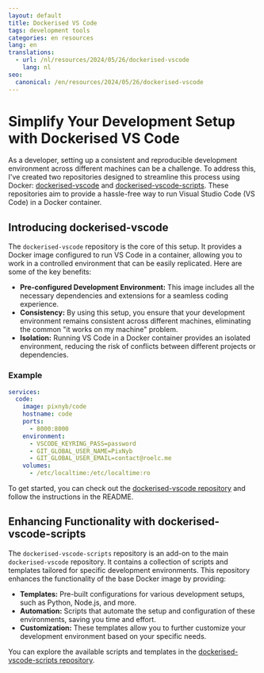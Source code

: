 ```yaml
---
layout: default
title: Dockerised VS Code
tags: development tools
categories: en resources
lang: en
translations:
  - url: /nl/resources/2024/05/26/dockerised-vscode
    lang: nl
seo:
  canonical: /en/resources/2024/05/26/dockerised-vscode
---
```


# Simplify Your Development Setup with Dockerised VS Code

As a developer, setting up a consistent and reproducible development environment across different machines can be a challenge. To address this, I've created two repositories designed to streamline this process using Docker: [dockerised-vscode](https://github.com/PixNyb/dockerised-vscode) and [dockerised-vscode-scripts](https://github.com/PixNyb/dockerised-vscode-scripts). These repositories aim to provide a hassle-free way to run Visual Studio Code (VS Code) in a Docker container.
<!--more-->

## Introducing dockerised-vscode

The `dockerised-vscode` repository is the core of this setup. It provides a Docker image configured to run VS Code in a container, allowing you to work in a controlled environment that can be easily replicated. Here are some of the key benefits:

- **Pre-configured Development Environment:** This image includes all the necessary dependencies and extensions for a seamless coding experience.
- **Consistency:** By using this setup, you ensure that your development environment remains consistent across different machines, eliminating the common "it works on my machine" problem.
- **Isolation:** Running VS Code in a Docker container provides an isolated environment, reducing the risk of conflicts between different projects or dependencies.

### Example

```yaml
services:
  code:
    image: pixnyb/code
    hostname: code
    ports:
      - 8000:8000
    environment:
      - VSCODE_KEYRING_PASS=password
      - GIT_GLOBAL_USER_NAME=PixNyb
      - GIT_GLOBAL_USER_EMAIL=contact@roelc.me
    volumes:
      - /etc/localtime:/etc/localtime:ro
```

To get started, you can check out the [dockerised-vscode repository](https://github.com/PixNyb/dockerised-vscode) and follow the instructions in the README.

## Enhancing Functionality with dockerised-vscode-scripts

The `dockerised-vscode-scripts` repository is an add-on to the main `dockerised-vscode` repository. It contains a collection of scripts and templates tailored for specific development environments. This repository enhances the functionality of the base Docker image by providing:

- **Templates:** Pre-built configurations for various development setups, such as Python, Node.js, and more.
- **Automation:** Scripts that automate the setup and configuration of these environments, saving you time and effort.
- **Customization:** These templates allow you to further customize your development environment based on your specific needs.

You can explore the available scripts and templates in the [dockerised-vscode-scripts repository](https://github.com/PixNyb/dockerised-vscode-scripts).